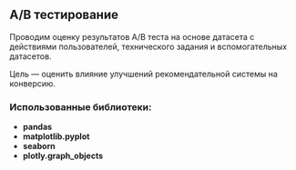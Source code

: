 ## A/B тестирование

Проводим оценку результатов A/B теста на основе датасета с действиями пользователей, технического задания и вспомогательных датасетов. 

Цель — оценить влияние улучшений рекомендательной системы на конверсию.



### Использованные библиотеки:
- **pandas**
- **matplotlib.pyplot**
- **seaborn**
- **plotly.graph_objects**
